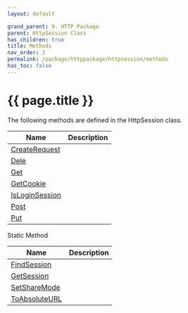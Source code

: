 ```yaml
---
layout: default

grand_parent: 9. HTTP Package
parent: HttpSession Class
has_children: true
title: Methods
nav_order: 2
permalink: /package/httppackage/httpsession/methods
has_toc: false
---
```

# {{ page.title }}

The following methods are defined in the HttpSession class.

|Name       | Description     |
|----------	|-----------------|
|[CreateRequest](/package/httppackage/httpsession/methods/createrequest) | |
|[Dele](/package/httppackage/httpsession/methods/dele) | |
|[Get](/package/httppackage/httpsession/methods/get) | |
|[GetCookie](/package/httppackage/httpsession/methods/getcookie) | |
|[IsLoginSession](/package/httppackage/httpsession/methods/isloginsession) | |
|[Post](/package/httppackage/httpsession/methods/post) | |
|[Put](/package/httppackage/httpsession/methods/put) | |

Static Method

|Name       | Description     |
|----------	|-----------------|
|[FindSession](/package/httppackage/httpsession/methods/findsession) | |
|[GetSession](/package/httppackage/httpsession/methods/getsession) | |
|[SetShareMode](/package/httppackage/httpsession/methods/setsharemode) | |
|[ToAbsoluteURL](/package/httppackage/httpsession/methods/toabsoluteurl) | |